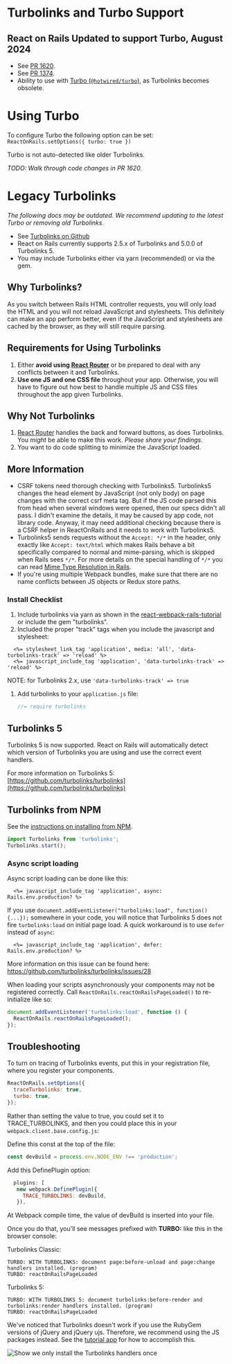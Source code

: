 # Turbolinks and Turbo Support

## React on Rails Updated to support Turbo, August 2024

- See [PR 1620](https://github.com/shakacode/react_on_rails/pull/1620).
- See [PR 1374](https://github.com/shakacode/react_on_rails/pull/1374).
- Ability to use with [Turbo (`@hotwired/turbo`)](https://turbo.hotwired.dev/), as Turbolinks becomes obsolete.

# Using Turbo

To configure Turbo the following option can be set:
`ReactOnRails.setOptions({ turbo: true })`

Turbo is not auto-detected like older Turbolinks.

_TODO: Walk through code changes in PR 1620._

# Legacy Turbolinks

_The following docs may be outdated. We recommend updating to the latest Turbo or removing old Turbolinks._

- See [Turbolinks on Github](https://github.com/rails/turbolinks)
- React on Rails currently supports 2.5.x of Turbolinks and 5.0.0 of Turbolinks 5.
- You may include Turbolinks either via yarn (recommended) or via the gem.

## Why Turbolinks?

As you switch between Rails HTML controller requests, you will only load the HTML and you will not reload JavaScript and stylesheets.
This definitely can make an app perform better, even if the JavaScript and stylesheets are cached by the browser, as they will still require parsing.

## Requirements for Using Turbolinks

1. Either **avoid using [React Router](https://github.com/ReactTraining/react-router)** or be prepared to deal with any conflicts between it and Turbolinks.
2. **Use one JS and one CSS file** throughout your app. Otherwise, you will have to figure out how best to handle multiple JS and CSS files throughout the app given Turbolinks.

## Why Not Turbolinks

1. [React Router](https://github.com/ReactTraining/react-router) handles the back and forward buttons, as does Turbolinks. You _might_ be able to make this work. _Please share your findings._
1. You want to do code splitting to minimize the JavaScript loaded.

## More Information

- CSRF tokens need thorough checking with Turbolinks5. Turbolinks5 changes the head element by JavaScript (not only body) on page changes with the correct csrf meta tag. But if the JS code parsed this from head when several windows were opened, then our specs didn't all pass. I didn't examine the details, it may be caused by app code, not library code. Anyway, it may need additional checking because there is a CSRF helper in ReactOnRails and it needs to work with Turbolinks5.
- Turbolinks5 sends requests without the `Accept: */*` in the header, only exactly like `Accept: text/html` which makes Rails behave a bit specifically compared to normal and mime-parsing, which is skipped when Rails sees `*/*`. For more details on the special handling of `*/*` you can read [Mime Type Resolution in Rails](http://blog.bigbinary.com/2010/11/23/mime-type-resolution-in-rails.html).
- If you're using multiple Webpack bundles, make sure that there are no name conflicts between JS objects or Redux store paths.

### Install Checklist

1. Include turbolinks via yarn as shown in the [react-webpack-rails-tutorial](https://github.com/shakacode/react-webpack-rails-tutorial/blob/8a6c8aa2e3b7ae5b08b0a9744fb3a63a2fe0f002/client/webpack.client.base.config.js#L22) or include the gem "turbolinks".
1. Included the proper "track" tags when you include the javascript and stylesheet:

```erb
  <%= stylesheet_link_tag 'application', media: 'all', 'data-turbolinks-track' => 'reload' %>
  <%= javascript_include_tag 'application', 'data-turbolinks-track' => 'reload' %>
```

NOTE: for Turbolinks 2.x, use `'data-turbolinks-track' => true`

1. Add turbolinks to your `application.js` file:
   ```javascript
   //= require turbolinks
   ```

## Turbolinks 5

Turbolinks 5 is now supported. React on Rails will automatically detect which version of Turbolinks you are using and use the correct event handlers.

For more information on Turbolinks 5: [https://github.com/turbolinks/turbolinks](https://github.com/turbolinks/turbolinks)

## Turbolinks from NPM

See the [instructions on installing from NPM](https://github.com/turbolinks/turbolinks#installation-using-npm).

```js
import Turbolinks from 'turbolinks';
Turbolinks.start();
```

### Async script loading

Async script loading can be done like this:

```erb
  <%= javascript_include_tag 'application', async: Rails.env.production? %>
```

If you use `document.addEventListener("turbolinks:load", function() {...});` somewhere in your code, you will notice that Turbolinks 5 does not fire `turbolinks:load` on initial page load. A quick workaround is to use `defer` instead of `async`:

```erb
  <%= javascript_include_tag 'application', defer: Rails.env.production? %>
```

More information on this issue can be found here: https://github.com/turbolinks/turbolinks/issues/28

When loading your scripts asynchronously your components may not be registered correctly. Call `ReactOnRails.reactOnRailsPageLoaded()` to re-initialize like so:

```js
document.addEventListener('turbolinks:load', function () {
  ReactOnRails.reactOnRailsPageLoaded();
});
```

## Troubleshooting

To turn on tracing of Turbolinks events, put this in your registration file, where you register your components.

```js
ReactOnRails.setOptions({
  traceTurbolinks: true,
  turbo: true,
});
```

Rather than setting the value to true, you could set it to TRACE_TURBOLINKS, and then you could place this in your `webpack.client.base.config.js`:

Define this const at the top of the file:

```js
const devBuild = process.env.NODE_ENV !== 'production';
```

Add this DefinePlugin option:

```js
  plugins: [
   new webpack.DefinePlugin({
     TRACE_TURBOLINKS: devBuild,
   }),
```

At Webpack compile time, the value of devBuild is inserted into your file.

Once you do that, you'll see messages prefixed with **TURBO:** like this in the browser console:

Turbolinks Classic:

```text
TURBO: WITH TURBOLINKS: document page:before-unload and page:change handlers installed. (program)
TURBO: reactOnRailsPageLoaded
```

Turbolinks 5:

```text
TURBO: WITH TURBOLINKS 5: document turbolinks:before-render and turbolinks:render handlers installed. (program)
TURBO: reactOnRailsPageLoaded
```

We've noticed that Turbolinks doesn't work if you use the RubyGem versions of jQuery and jQuery ujs. Therefore, we recommend using the JS packages instead. See the [tutorial app](https://github.com/shakacode/react-webpack-rails-tutorial) for how to accomplish this.

![Show we only install the Turbolinks handlers once](https://cloud.githubusercontent.com/assets/1118459/12760060/6546e254-c999-11e5-828b-a8aaa473e5bd.png)
